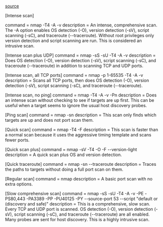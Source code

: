 [source](https://svn.nmap.org/nmap/zenmap/share/zenmap/config/scan_profile.usp)

[Intense scan]

command = nmap -T4 -A -v
description = An intense, comprehensive scan. The -A option enables OS detection (-O), version detection (-sV), script scanning (-sC), and traceroute (--traceroute). Without root privileges only version detection and script scanning are run. This is considered an intrusive scan.

[Intense scan plus UDP]
command = nmap -sS -sU -T4 -A -v
description = Does OS detection (-O), version detection (-sV), script scanning (-sC), and traceroute (--traceroute) in addition to scanning TCP and UDP ports.

[Intense scan, all TCP ports]
command = nmap -p 1-65535 -T4 -A -v
description = Scans all TCP ports, then does OS detection (-O), version detection (-sV), script scanning (-sC), and traceroute (--traceroute).

[Intense scan, no ping]
command = nmap -T4 -A -v -Pn
description = Does an intense scan without checking to see if targets are up first. This can be useful when a target seems to ignore the usual host discovery probes.

[Ping scan]
command = nmap -sn
description = This scan only finds which targets are up and does not port scan them.

[Quick scan]
command = nmap -T4 -F
description = This scan is faster than a normal scan because it uses the aggressive timing template and scans fewer ports.

[Quick scan plus]
command = nmap -sV -T4 -O -F --version-light
description = A quick scan plus OS and version detection.

[Quick traceroute]
command = nmap -sn --traceroute
description = Traces the paths to targets without doing a full port scan on them.

[Regular scan]
command = nmap
description = A basic port scan with no extra options.

[Slow comprehensive scan]
command = nmap -sS -sU -T4 -A -v -PE -PS80,443 -PA3389 -PP -PU40125 -PY --source-port 53 --script "default or (discovery and safe)"
description = This is a comprehensive, slow scan. Every TCP and UDP port is scanned. OS detection (-O), version detection (-sV), script scanning (-sC), and traceroute (--traceroute) are all enabled. Many probes are sent for host discovery. This is a highly intrusive scan.

